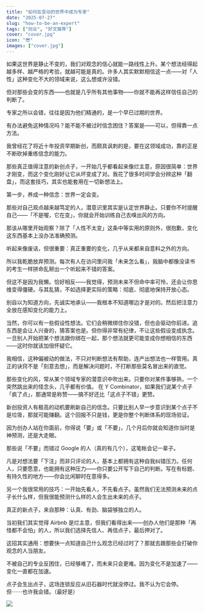 ```yaml
---
title: "如何在变动的世界中成为专家"
date: "2025-07-27"
slug: "how-to-be-an-expert"
tags: ["创业", "好文推荐"]
cover: "cover.jpg"
icon: "😎"
images: ["cover.jpg"]
---
```

如果这世界是静止不变的，我们对观念的信心就能一路线性上升。某个想法经得起越多样、越严格的考验，就越可能是真的。许多人其实默默相信这一点——对「人性」这种变化不大的领域来说，这么想或许没错。



但对那些会变的东西——也就是几乎所有其他事物——你就不能再这样信任自己的判断了。



专家之所以会错，往往是因为他们精通的，是一个早已过期的世界。



有办法避免这种情况吗？能不能不被过时信念困住？答案是——可以，但得靠一点方法。



我曾经花了将近十年投资早期新创，而颇具讽刺的是，要在这领域成功，靠的正是不断砍掉重练信念的能力。



那些真正值得注意的新创点子，一开始几乎都看起来像烂主意，原因很简单：世界才刚变，而这个变化刚好让它从坏变成了对。我花了很多时间学会分辨这种「翻盘」，而这套技巧，其实也能套用在一切新想法上。



第一步，养成一种信念：世界一定会变。



那些对自己观点越来越笃定的人，潜意识里其实是认定世界静止。只要你不时提醒自己——「不是喔，它在变」，你就会开始训练自己去嗅出风的方向。



那该从哪里开始观察？除了「人性不太变」这条中等实用的原则外，很抱歉，变化这东西基本上没办法准确预测。



听起来像废话，但很重要：真正重要的变化，几乎从来都来自意料之外的方向。



所以我乾脆放弃预测。每次有人在访问里问我「未来怎么看」，我脑中都像没读书的考生一样拼命乱掰出一个听起来不错的答案。



但这不是因为我懒。恰好相反——我觉得，预测未来不但命中率可怜，还会让你思维变得僵硬。与其乱猜，不如选择更实际的策略：彻底、彻底地保持开放心态。



别自以为知道方向，先诚实地承认——我根本不知道哪边才是对的。然后把注意力全放在感知变化的能力上。



当然，你可以有一些假设性想法。它们会稍微绑住你没错，但也会驱动你前进。追东西是会让人兴奋的，猜答案也是。但你得非常有纪律，不让这些假设变成执念。
一旦别人开始把某个想法跟你绑在一起，那个想法就更可能变成你想相信的东西——这时你就该加倍怀疑它。



我相信，这种偏被动的做法，不只对判断想法有帮助，连产出想法也一样管用。真正的诀窍不是「刻意去想」，而是解决问题时，不打断那些莫名冒出来的直觉。



那些变化的风，常从某个领域专家的潜意识中吹出来。只要你对某件事够熟，一个突然跳出来的怪念头，几乎都有价值。
在 Y Combinator，如果我们说某个点子「疯了点」，那通常是称赞——搞不好还比「这点子不错」更赞。



新创投资人有极高的动机要刷新自己的信念。只要比别人早一步意识到某个点子不是垃圾，那就可能赚翻。这个回报不只是钱，更是你整个判断体系的现场验证。



因为创办人站在你面前，你得说「要」或「不要」，几个月后你就会知道你当时是神预测，还是大走眼。



那些说「不要」而错过 Google 的人（真的有几个），这笔帐会记一辈子。



凡是对想法要「下注」而非只评论的人，基本上都拥有这种自我纠错压力。任何人，只要愿意，也能拥有这种压力——你只要公开写下自己的判断。写在有标题、有持久性的地方——你会比闲聊时在意得多。



另一个我很常用的技巧：一开始先看人，不先看点子。虽然我们无法预测未来的点子长什么样，但我很能预测什么样的人会生出未来的点子。



真正的新点子，来自那种：认真、有劲、脑袋够独立的人。



当初我们其实觉得 Airbnb 是烂主意，但我们看得出来——创办人他们是那种「再怪都不会怕」的人，所以我们选择先信人、再信点子，最后押对了。



这招其实通用：想要快一点知道自己什么观念已经过时了？那就去跟那些会打破你观念的人当朋友。



不被自己的专业反困住，已经够难了，而未来只会更难。因为变化不是加速了——变化一直都在加速。



点子会生出点子，这场连锁反应从旧石器时代就没停过。我不认为它会停。
但⋯⋯也许我会错。（最好是）




![](https://prod-files-secure.s3.us-west-2.amazonaws.com/112d0858-5090-4d34-a606-b75eb8d65fd2/46476355-9cf3-4e99-9b7a-3531bc426380/1000202064.png?X-Amz-Algorithm=AWS4-HMAC-SHA256&X-Amz-Content-Sha256=UNSIGNED-PAYLOAD&X-Amz-Credential=ASIAZI2LB46664SLU46D%2F20250922%2Fus-west-2%2Fs3%2Faws4_request&X-Amz-Date=20250922T084239Z&X-Amz-Expires=3600&X-Amz-Security-Token=IQoJb3JpZ2luX2VjEJ%2F%2F%2F%2F%2F%2F%2F%2F%2F%2F%2FwEaCXVzLXdlc3QtMiJHMEUCIAcrSdzoERyNLPjq7VImf5tCRbJADESjFU5SP6CHP5m8AiEA4H6ybieaEWlH5p%2FyzVujj7UIejeczWdhFyXYuCfFKLQq%2FwMIKBAAGgw2Mzc0MjMxODM4MDUiDCZ%2FvWeOzGtnQgRsDircA013hrKIphimVKEj6Qk3t3Vxgiq41aEmy4r2ulKWgZftk8s6jXPH036rFbkkAY0DJxFR3tlMXctrAaLeunoTmVwg1xmxSruV32hHjSStnaH2Ur5HZ571bwG5xpqOOU6pJ9thjBuE2rram%2FAGiuP7EEAR5w1okXNeQhWz5XJWyv6yQeqRf2yhVDGshk%2FbmXYUr4Ku5mRrk%2BRZe%2B56aM6TLlHgWc9iwzoubx2E6COYO0ZpFZKcL5KQdQya%2Fm7BYnSAS5oUWjFqU6zXtoA5Eqx5aJ6mgtVVC%2Fl%2Be43s1Mk9NmxxSkkpVRA2AduDLGbWKXcekW7L1U%2FFAoZJj4CI0Zxse3A6%2FT7Yfg1Hbe5Li1k1BsL0rRlkbcXcyMaDxw27AEFUfwbIuM03ZQNB4tTXIpjJ5%2FQEobCTWPHOoieIZJYODW1V9u0sq5wAxx3SabjV4H3Q5OLbzQy9HBx%2FViI7vBp2kcwZjLUAt%2B2BQlN96NUNTUslMbhpbeHrSBeKukwSYOlKPYqAV%2B9O%2Bj3mqKHpm%2FKi77b8qRykfZ5MCu%2F2ietFMq1QjTsIVBHfCUPWjuPLRsVHmGk5RsrDUxrKqV3NsZgwgDZl62i7%2Fn7F6XaHmpYbj6qtBij57hXfVUe7vX9UMILsw8YGOqUBt8D8SlwaBAA7iuK%2B7b3JZ3n8waa3DCRxjVp7h3WhNKNOExvCyvERtZ%2BblUsBXVI97%2F0D8%2FaJ9lJWQFV8UyKLWWzys0hOb%2Fh55TgoKPXP570oPFHpV49xwmqBSGiZh4bk0XOVuTfixAJbXNpvjO6gGGOO8669mGBfRpp55IM4Zvour7J749QlOCY0Qi4lITi0UvcjrZG7rbSfnwiVVAFhfUqddatt&X-Amz-Signature=69c73db1a7fac8afb073b09c4b0eceae575092ead75f9a12dc3fdc519eeb80df&X-Amz-SignedHeaders=host&x-amz-checksum-mode=ENABLED&x-id=GetObject)


